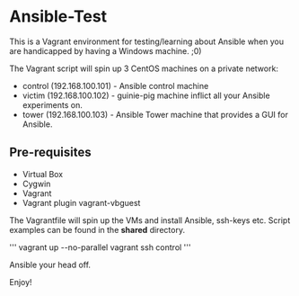 Ansible-Test
============

This is a Vagrant environment for testing/learning about Ansible when you are handicapped by having a Windows machine. ;0)

The Vagrant script will spin up 3 CentOS machines on a private network:

* control (192.168.100.101) - Ansible control machine
* victim  (192.168.100.102) - guinie-pig machine inflict all your Ansible experiments on.
* tower   (192.168.100.103) - Ansible Tower machine that provides a GUI for Ansible.


Pre-requisites
--------------

* Virtual Box
* Cygwin
* Vagrant
* Vagrant plugin vagrant-vbguest

The Vagrantfile will spin up the VMs and install Ansible, ssh-keys etc. Script examples can be found in the **shared** directory.

'''
vagrant up --no-parallel
vagrant ssh control
'''

Ansible your head off.


Enjoy!
